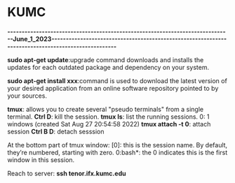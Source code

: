 # KUMC


**------------------------------------------------------------------------------June_1_2023---------------------------------------------------------------------------------------------------**

**sudo apt-get update**:upgrade command downloads and installs the updates for each outdated package and dependency on your system.

**sudo apt-get install xxx**:command is used to download the latest version of your desired application from an online software repository pointed to by your sources.

**tmux**: allows you to create several "pseudo terminals" from a single terminal.
**Ctrl D**: kill the session.
**tmux ls**: list the running sessions.
0: 1 windows (created Sat Aug 27 20:54:58 2022)
**tmux attach -t 0**: attach session
**Ctrl B D**: detach sesssion

At the bottom part of tmux window: [0]: this is the session name. By default, they’re numbered, starting with zero. 0:bash*: the 0 indicates this is the first window in this session.

Reach to server: **ssh tenor.ifx.kumc.edu**
